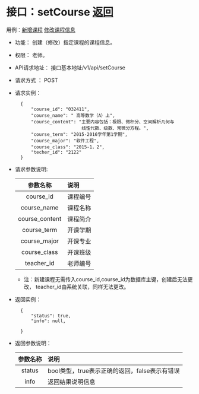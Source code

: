 # 接口：setCourse  [返回](../../README.md)
用例：[新增课程](../用例/新增课程.md) [修改课程信息](../用例/修改课程信息.md) 

- 功能：
    创建（修改）指定课程的课程信息。
    
- 权限：
    老师。    
    
- API请求地址： 
    接口基本地址/v1/api/setCourse

- 请求方式 ：
    POST

- 请求实例：

        {
            "course_id": "032411",
            "course_name": " 高等数学（A）上",
            "course_content": "主要内容包括：极限、微积分、空间解析几何与
                               线性代数、级数、常微分方程。",
            "course_term": "2015-2016学年第1学期",
            "course_major": "软件工程",
            "course_class": "2015-1，2",
            "techer_id": "2122"
        }    
    
        
- 请求参数说明:        

  |参数名称|说明|
  |:---------:|:--------------------------------------------------------|      
  |course_id|课程编号|
  |course_name|课程名称|  
  |course_content|课程简介|
  |course_term|开课学期|
  |course_major|开课专业|
  |course_class|开课班级|
  |teacher_id|老师编号|
  * 注：新建课程无需传入course_id,course_id为数据库主键，创建后无法更改，
  teacher_id由系统关联，同样无法更改。
  
- 返回实例：

        {         
            "status": true,
            "info": null,    

        }
 
- 返回参数说明： 
 
  |参数名称|说明|
  |:---------:|:--------------------------------------------------------|      
  |status|bool类型，true表示正确的返回，false表示有错误|
  |info|返回结果说明信息|

